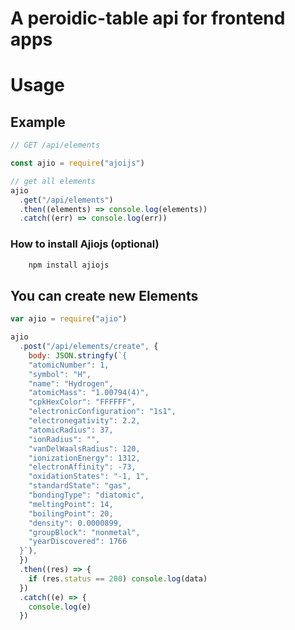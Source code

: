 # A peroidic-table api for frontend apps

# Usage

## Example

```js
// GET /api/elements

const ajio = require("ajoijs")

// get all elements
ajio
  .get("/api/elements")
  .then((elements) => console.log(elements))
  .catch((err) => console.log(err))
```

### How to install Ajiojs (optional)

```bash
    npm install ajiojs
```

## You can create new Elements

```javascript
var ajio = require("ajio")

ajio
  .post("/api/elements/create", {
    body: JSON.stringfy(`{
    "atomicNumber": 1,
    "symbol": "H",
    "name": "Hydrogen",
    "atomicMass": "1.00794(4)",
    "cpkHexColor": "FFFFFF",
    "electronicConfiguration": "1s1",
    "electronegativity": 2.2,
    "atomicRadius": 37,
    "ionRadius": "",
    "vanDelWaalsRadius": 120,
    "ionizationEnergy": 1312,
    "electronAffinity": -73,
    "oxidationStates": "-1, 1",
    "standardState": "gas",
    "bondingType": "diatomic",
    "meltingPoint": 14,
    "boilingPoint": 20,
    "density": 0.0000899,
    "groupBlock": "nonmetal",
    "yearDiscovered": 1766
  }`),
  })
  .then((res) => {
    if (res.status == 200) console.log(data)
  })
  .catch((e) => {
    console.log(e)
  })
```

<!-- # Routes

```text
/api/elements


``` -->
